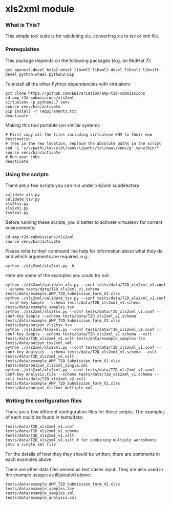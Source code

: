 xls2xml module
==============

### What is This?
This simple tool suite is for validating xls, converting xls to tsv or xml file.

### Prerequisites
This package depends on the following packages (e.g. on RedHat 7):
```commandline
gcc openssl-devel bzip2-devel libxml2 libxml2-devel libxslt libxslt-devel python-wheel python2-pip
```
To install all the other Python dependencies with virtualenv:
```commandline
git clone https://github.com/EBIvariation/amp-t2d-submissions
cd amp-t2d-submissions/xls2xml
virtualenv -p python2.7 venv
source venv/bin/activate
pip install -r requirements.txt
deactivate
```
Making this tool portable (on similar system):
```commandline
# First copy all the files including virtualenv ENV to their new destination
# Then in the new location, replace the absolute paths in the script
sed -i 's/\/path\/to\/old\/venv/\/path\/to\/new\/venv/g' venv/bin/*
source venv/bin/activate
# Run your jobs
deactivate
```

### Using the scripts
There are a few scripts you can run under xls2xml subdirectory:
```commandline
validate_xls.py
validate_tsv.py
xls2tsv.py
xls2xml.py
tsv2xml.py
```
Before running these scripts, you'd better to activate virtualenv for correct environments:
```commandline
cd amp-t2d-submissions/xls2xml
source venv/bin/activate
```
Please refer to their command line help for information about what they do and which arguments are required. e.g.:
```commandline
python ./xls2xml/xls2xml.py -h
```
Here are some of the examples you could try out:
```commandline
python ./xls2xml/validate_xls.py --conf tests/data/T2D_xls2xml_v1.conf --schema tests/data/T2D_xls2xml_v1.schema tests/data/example_AMP_T2D_Submission_form_V2.xlsx 
python ./xls2xml/validate_tsv.py --conf tests/data/T2D_xls2xml_v1.conf --conf-key Sample --schema tests/data/T2D_xls2xml_v1.schema tests/data/example_samples.tsv
python ./xls2xml/xls2tsv.py --conf tests/data/T2D_xls2xml_v1.conf --conf-key Sample --schema tests/data/T2D_xls2xml_v1.schema tests/data/example_AMP_T2D_Submission_form_V2.xlsx tests/data/output_xls2tsv.tsv
python ./xls2xml/tsv2xml.py --conf tests/data/T2D_xls2xml_v1.conf --conf-key Sample --schema tests/data/T2D_xls2xml_v1.schema --xslt tests/data/T2D_xls2xml_v1.xslt tests/data/example_samples.tsv tests/data/output_tsv2xml.xml
python ./xls2xml/xls2xml.py --conf tests/data/T2D_xls2xml_v1.conf --conf-key Analysis --schema tests/data/T2D_xls2xml_v1.schema --xslt tests/data/T2D_xls2xml_v2.xslt tests/data/example_AMP_T2D_Submission_form_V2.xlsx tests/data/output_xls2xml_single.xml
python ./xls2xml/xls2xml.py --conf tests/data/T2D_xls2xml_v1.conf --conf-key Analysis,File --schema tests/data/T2D_xls2xml_v1.schema --xslt tests/data/T2D_xls2xml_v2.xslt tests/data/example_AMP_T2D_Submission_form_V2.xlsx tests/data/output_xls2xml_multiple.xml
```

### Writing the configuration files
There are a few different configuration files for these scripts. The examples of each could be found in tests/data:
```commandline
tests/data/T2D_xls2xml_v1.conf
tests/data/T2D_xls2xml_v1.schema
tests/data/T2D_xls2xml_v1.xslt
tests/data/T2D_xls2xml_v2.xslt # for combining multiple worksheets into a single xml file
```

For the details of how they they should be written, there are comments in each examples above.

There are other data files served as test cases input. They are also used in the example usages as illustrated above:
```commandline
tests/data/example_AMP_T2D_Submission_form_V2.xlsx
tests/data/example_samples.tsv
tests/data/example_samples.xml
tests/data/example_analysis.xml
```
